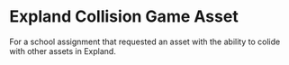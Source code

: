# Expland Collision Game Asset

For a school assignment that requested an asset with the ability to colide with other assets in Expland.
